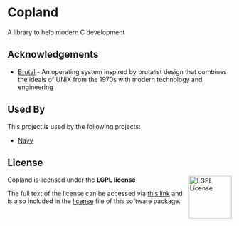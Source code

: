 # Copland

A library to help modern C development

## Acknowledgements
 - [Brutal](https://github.com/brutal-org/brutal) - An operating system inspired by brutalist design that combines the ideals of UNIX from the 1970s with modern technology and engineering

## Used By

This project is used by the following projects:

- [Navy](https://github.com/navy-org/navy)


## License
<a href="https://opensource.org/licenses/LGPL-2.1">
  <img align="right" height="96" alt="LGPL License" src="https://www.gnu.org/graphics/lgplv3-with-text-154x68.png" />
</a>

Copland is licensed under the **LGPL license**

The full text of the license can be accessed via [this link](https://opensource.org/licenses/LGPL-2.1) and is also included in the [license](LICENSE) file of this software package.